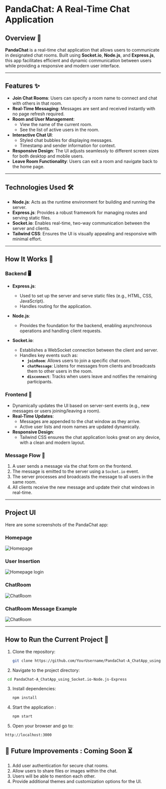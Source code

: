 # PandaChat: A Real-Time Chat Application

## Overview 📖
**PandaChat** is a real-time chat application that allows users to communicate in designated chat rooms. Built using **Socket.io**, **Node.js**, and **Express.js**, this app facilitates efficient and dynamic communication between users while providing a responsive and modern user interface.

---

## Features ✨
- **Join Chat Rooms**: Users can specify a room name to connect and chat with others in that room.
- **Real-Time Messaging**: Messages are sent and received instantly with no page refresh required.
- **Room and User Management**:
  - View the name of the current room.
  - See the list of active users in the room.
- **Interactive Chat UI**:
  - Styled chat bubbles for displaying messages.
  - Timestamp and sender information for context.
- **Responsive Design**: The UI adjusts seamlessly to different screen sizes for both desktop and mobile users.
- **Leave Room Functionality**: Users can exit a room and navigate back to the home page.

---

## Technologies Used 🛠️
- **Node.js**: Acts as the runtime environment for building and running the server.
- **Express.js**: Provides a robust framework for managing routes and serving static files.
- **Socket.io**: Enables real-time, two-way communication between the server and clients.
- **Tailwind CSS**: Ensures the UI is visually appealing and responsive with minimal effort.

---

## How It Works 🔄

### Backend 🖥️
- **Express.js**:
  - Used to set up the server and serve static files (e.g., HTML, CSS, JavaScript).
  - Handles routing for the application.

- **Node.js**:
  - Provides the foundation for the backend, enabling asynchronous operations and handling client requests.
  
- **Socket.io**:
  - Establishes a WebSocket connection between the client and server.
  - Handles key events such as:
    - **`joinRoom`**: Allows users to join a specific chat room.
    - **`chatMessage`**: Listens for messages from clients and broadcasts them to other users in the room.
    - **`disconnect`**: Tracks when users leave and notifies the remaining participants.

### Frontend 🎨
- Dynamically updates the UI based on server-sent events (e.g., new messages or users joining/leaving a room).
- **Real-Time Updates**:
  - Messages are appended to the chat window as they arrive.
  - Active user lists and room names are updated dynamically.
- **Responsive Design**:
  - Tailwind CSS ensures the chat application looks great on any device, with a clean and modern layout.

### Message Flow 📡
1. A user sends a message via the chat form on the frontend.
2. The message is emitted to the server using a `Socket.io` event.
3. The server processes and broadcasts the message to all users in the same room.
4. All clients receive the new message and update their chat windows in real-time.

---
## Project UI

Here are some screenshots of the PandaChat app:

### Homepage
![Homepage](https://github.com/Ahnuf-Karim-Chowdhury/PandaChat-A_ChatApp_using_Socket.io-Node.js-Express/blob/main/project%20ui/Screenshot%20(2604).png?raw=true)

### User Insertion
![Homepage login](https://github.com/Ahnuf-Karim-Chowdhury/PandaChat-A_ChatApp_using_Socket.io-Node.js-Express/blob/main/project%20ui/Screenshot%20(2605).png?raw=true)

### ChatRoom
![ChatRoom](https://github.com/Ahnuf-Karim-Chowdhury/PandaChat-A_ChatApp_using_Socket.io-Node.js-Express/blob/main/project%20ui/Screenshot%20(2606).png?raw=true)

### ChatRoom Message Example
![ChatRoom](https://github.com/Ahnuf-Karim-Chowdhury/PandaChat-A_ChatApp_using_Socket.io-Node.js-Express/blob/main/project%20ui/Screenshot%20(2608).png?raw=true)

---

## How to Run the Current Project 🚀
1. Clone the repository:
   ```bash
   git clone https://github.com/YourUsername/PandaChat-A_ChatApp_using_Socket.io-Node.js-Express.git
   ```
2. Navigate to the project directory:
  ```bash
   cd PandaChat-A_ChatApp_using_Socket.io-Node.js-Express
   ```
3. Install dependencies:
   ```bash
   npm install
   ```
4. Start the application :
   ```bash
   npm start
   ```
5. Open your browser and go to:
 ```bash
http://localhost:3000
   ```

## 🚧 Future Improvements : Coming Soon ⏳
1. Add user authentication for secure chat rooms.
2. Allow users to share files or images within the chat.
3. Users will be able to mention each other.
4.  Provide additional themes and customization options for the UI.
